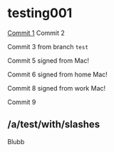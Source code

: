 # testing001

[Commit 1](#atestwithslashes)
Commit 2

Commit 3 from branch `test`

Commit 5 signed from Mac!

Commit 6 signed from home Mac!

Commit 8 signed from work Mac!

Commit 9

## /a/test/with/slashes
Blubb
